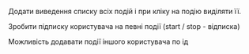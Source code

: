 Додати виведення списку всіх подій і при кліку на подію виділяти її.

Зробити підписку користувача на певні події (start / stop - відписка)

Можливість додавати події іншого користувача по ід